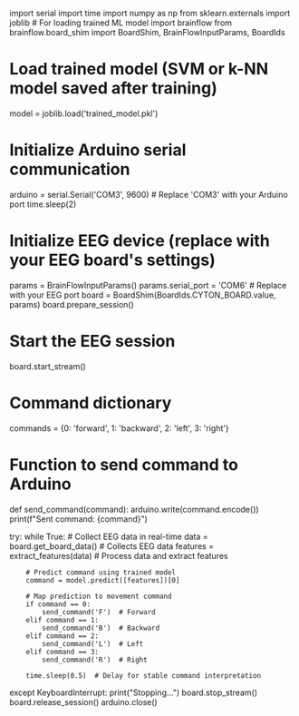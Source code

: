 import serial
import time
import numpy as np
from sklearn.externals import joblib  # For loading trained ML model
import brainflow
from brainflow.board_shim import BoardShim, BrainFlowInputParams, BoardIds

# Load trained model (SVM or k-NN model saved after training)
model = joblib.load('trained_model.pkl')

# Initialize Arduino serial communication
arduino = serial.Serial('COM3', 9600)  # Replace 'COM3' with your Arduino port
time.sleep(2)

# Initialize EEG device (replace with your EEG board's settings)
params = BrainFlowInputParams()
params.serial_port = 'COM6'  # Replace with your EEG port
board = BoardShim(BoardIds.CYTON_BOARD.value, params)
board.prepare_session()

# Start the EEG session
board.start_stream()

# Command dictionary
commands = {0: 'forward', 1: 'backward', 2: 'left', 3: 'right'}

# Function to send command to Arduino
def send_command(command):
    arduino.write(command.encode())
    print(f"Sent command: {command}")

try:
    while True:
        # Collect EEG data in real-time
        data = board.get_board_data()  # Collects EEG data
        features = extract_features(data)  # Process data and extract features
        
        # Predict command using trained model
        command = model.predict([features])[0]
        
        # Map prediction to movement command
        if command == 0:
            send_command('F')  # Forward
        elif command == 1:
            send_command('B')  # Backward
        elif command == 2:
            send_command('L')  # Left
        elif command == 3:
            send_command('R')  # Right
        
        time.sleep(0.5)  # Delay for stable command interpretation

except KeyboardInterrupt:
    print("Stopping...")
    board.stop_stream()
    board.release_session()
    arduino.close()
